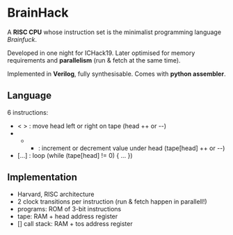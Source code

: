# BrainHack
A **RISC CPU** whose instruction set is the minimalist programming language _Brainfuck_.

Developed in one night for ICHack19.
Later optimised for memory requirements and **parallelism** (run & fetch at the same time).

Implemented in **Verilog**, fully synthesisable.
Comes with **python assembler**.


## Language
6 instructions:
- < > : move head left or right on tape (head ++ or --)
- + - : increment or decrement value under head (tape[head] ++ or --)
- [...] : loop (while (tape[head] != 0) { ... })

## Implementation
- Harvard, RISC architecture
- 2 clock transitions per instruction (run & fetch happen in parallell!)
- programs: ROM of 3-bit instructions
- tape: RAM + head address register
- [] call stack: RAM + tos address register